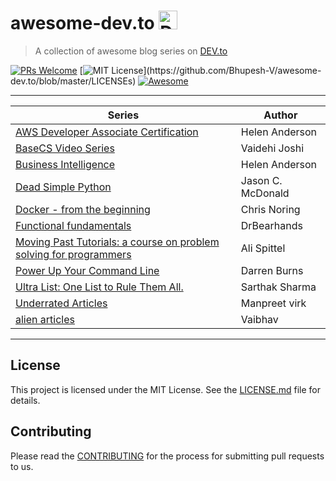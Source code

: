 # awesome-dev.to <img src="https://d2fltix0v2e0sb.cloudfront.net/dev-badge.svg" alt="DEV Community" height="30" width="30">
> A collection of awesome blog series on [DEV.to](https://dev.to/)

[![PRs Welcome](https://img.shields.io/badge/PRs-welcome-brightgreen.svg?style=flat-square)](http://makeapullrequest.com) 
[![MIT License](https://img.shields.io/apm/l/atomic-design-ui.svg?)](https://github.com/Bhupesh-V/awesome-dev.to/blob/master/LICENSEs)
[![Awesome](https://cdn.rawgit.com/sindresorhus/awesome/d7305f38d29fed78fa85652e3a63e154dd8e8829/media/badge.svg)](https://github.com/topics/awesome)

---

| Series | Author |
|--------|--------|
| [AWS Developer Associate Certification](https://dev.to/helenanders26/the-journey-to-aws-certification-1bnn) |Helen Anderson|
| [BaseCS Video Series](https://dev.to/vaidehijoshi/linked-lists--basecs-video-series--2le8) |Vaidehi Joshi|
| [Business Intelligence](https://dev.to/helenanders26/thoughts-on-dashboard-design-383d) |Helen Anderson|
| [Dead Simple Python](https://dev.to/codemouse92/introducing-dead-simple-python-563o) |Jason C. McDonald|
| [Docker - from the beginning](https://dev.to/azure/docker---from-the-beginning-part-i-28c6) |Chris Noring|
| [Functional fundamentals](https://dev.to/drbearhands/a-series-on-functional-fundamentals-48mb) |DrBearhands|
| [Moving Past Tutorials: a course on problem solving for programmers ](https://dev.to/aspittel/moving-past-tutorials-a-course-on-problem-solving-for-programmers-3oa4) |Ali Spittel|
| [Power Up Your Command Line](https://dev.to/_darrenburns/10-tools-to-power-up-your-command-line-4id4) |Darren Burns|
| [Ultra List: One List to Rule Them All.](https://dev.to/teamxenox/-ultra-list-one-list-to-rule-them-all-march-19-4p4f) |Sarthak Sharma|
| [Underrated Articles](https://dev.to/teamxenox/underrated-articles-on-devto-last-week-o2l) |Manpreet virk|
| [alien articles](https://dev.to/teamxenox/5-alien-articles-of-the-week-worth-reading--2aom) |Vaibhav|

---

## License

This project is licensed under the MIT License. See the [LICENSE.md](LICENSE) file for details.

## Contributing

Please read the [CONTRIBUTING](CONTRIBUTING.md) for the process for submitting pull requests to us.

